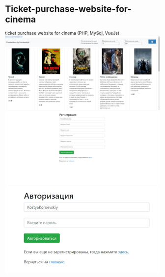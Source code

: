 # Ticket-purchase-website-for-cinema
ticket purchase website for cinema (PHP, MySql, VueJs)
![home-page](image/screen1.jpg)
![auth](image/auth.jpg)
![login](image/login.jpg)
